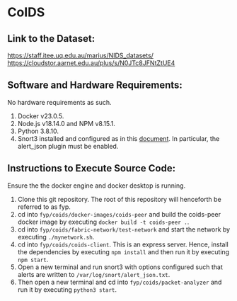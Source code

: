 # CoIDS

## Link to the Dataset:
https://staff.itee.uq.edu.au/marius/NIDS_datasets/ <br>
https://cloudstor.aarnet.edu.au/plus/s/N0JTc8JFNtZtUE4

## Software and Hardware Requirements:

No hardware requirements as such.

1. Docker v23.0.5.
2. Node.js v18.14.0 and NPM v8.15.1.
3. Python 3.8.10.
4. Snort3 installed and configured as in this [document](https://www.snort.org/documents/snort-3-1-18-0-on-ubuntu-18-20). In particular, the alert_json plugin must be enabled.

## Instructions to Execute Source Code:

Ensure the the docker engine and docker desktop is running.

1. Clone this git repository. The root of this repository will henceforth be referred to as fyp.
2. cd into ```fyp/coids/docker-images/coids-peer``` and build the coids-peer docker image by executing ```docker build -t coids-peer .```.
3. cd into ```fyp/coids/fabric-network/test-network``` and start the network by executing ```./mynetwork.sh```.
4. cd into ```fyp/coids/coids-client```. This is an express server. Hence, install the dependencies by executing ```npm install``` and then run it by executing ```npm start```.
5. Open a new terminal and run snort3 with options configured such that alerts are written to ```/var/log/snort/alert_json.txt```.
6. Then open a new terminal and cd into ```fyp/coids/packet-analyzer``` and run it by executing ```python3 start```.
